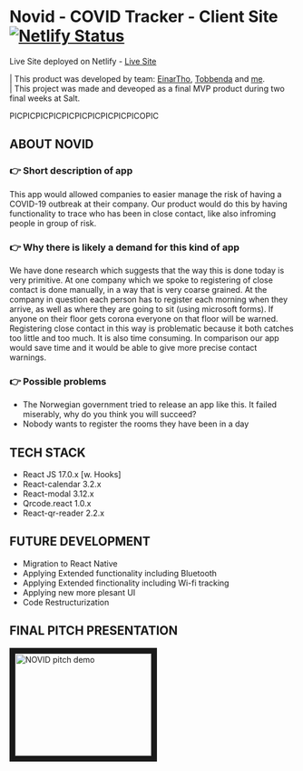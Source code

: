 # Novid - COVID Tracker - Client Site [![Netlify Status](https://api.netlify.com/api/v1/badges/aba0d602-5039-4b88-9225-e046e2829446/deploy-status)](https://app.netlify.com/sites/novid-client/deploys)

Live Site deployed on Netlify - [Live Site](https://novid-client.netlify.app/) 

| This product was developed by team: [EinarTho](https://github.com/EinarTho), [Tobbenda](https://github.com/tobbenda) and [me](https://github.com/Ryjekk). <br/>
| This project was made and deveoped as a final MVP product during two final weeks at Salt. 

PICPICPICPICPICPICPICPICPICPICOPIC

## ABOUT NOVID
### 👉 Short description of app

This app would allowed companies to easier manage the risk of having a COVID-19 outbreak at their company. Our product would do this by having functionality to trace who has been in close contact, like also infroming people in group of risk.

### 👉 Why there is likely a demand for this kind of app

We have done research which suggests that the way this is done today is very primitive. At one company which we spoke to registering of close contact is done manually, in a way that is very coarse grained. At the company in question each person has to register each morning when they arrive, as well as where they are going to sit (using microsoft forms). If anyone on their floor gets corona everyone on that floor will be warned. Registering close contact in this way is problematic because it both catches too little and too much. It is also time consuming. In comparison our app would save time and it would be able to give more precise contact warnings. 

### 👉 Possible problems
+ The Norwegian government tried to release an app like this. It failed miserably, why do you think you will succeed? 
+ Nobody wants to register the rooms they have been in a day 

## TECH STACK
+ React JS 17.0.x [w. Hooks]
+ React-calendar 3.2.x
+ React-modal 3.12.x
+ Qrcode.react 1.0.x
+ React-qr-reader 2.2.x

## FUTURE DEVELOPMENT
+ Migration to React Native 
+ Applying Extended functionality including Bluetooth
+ Applying Extended finctionality including Wi-fi tracking
+ Applying new more plesant UI
+ Code Restructurization

## FINAL PITCH PRESENTATION
<a href="http://www.youtube.com/watch?feature=player_embedded&v=DK5A3TiPBjo
" target="_blank"><img src="http://img.youtube.com/vi/YOUTUBE_VIDEO_ID_HERE/0.jpg" 
alt="NOVID pitch demo" width="240" height="180" border="10" /></a>
